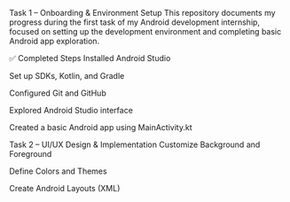 Task 1 – Onboarding & Environment Setup
This repository documents my progress during the first task of my Android development internship, focused on setting up the development environment and completing basic Android app exploration.

✅ Completed Steps
Installed Android Studio

Set up SDKs, Kotlin, and Gradle

Configured Git and GitHub

Explored Android Studio interface

Created a basic Android app using MainActivity.kt

Task 2 – UI/UX Design & Implementation
 Customize Background and Foreground

 Define Colors and Themes

 Create Android Layouts (XML)
